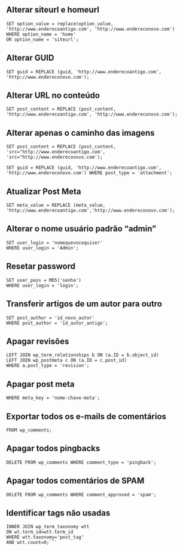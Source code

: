 ## Alterar siteurl e homeurl

```UPDATE wp_options
SET option_value = replace(option_value, 'http://www.enderecoantigo.com', 'http://www.endereconovo.com')
WHERE option_name = 'home'
OR option_name = 'siteurl';
```

## Alterar GUID
```UPDATE wp_posts
SET guid = REPLACE (guid, 'http://www.enderecoantigo.com', 'http://www.endereconovo.com');
```

## Alterar URL no conteúdo
```UPDATE wp_posts
SET post_content = REPLACE (post_content, 'http://www.enderecoantigo.com', 'http://www.endereconovo.com');
```

## Alterar apenas o caminho das imagens
```UPDATE wp_posts
SET post_content = REPLACE (post_content, 'src="http://www.enderecoantigo.com', 'src="http://www.endereconovo.com');
```

```UPDATE wp_posts
SET guid = REPLACE (guid, 'http://www.enderecoantigo.com', 'http://www.endereconovo.com') WHERE post_type = 'attachment';
```

## Atualizar Post Meta
```UPDATE wp_postmeta
SET meta_value = REPLACE (meta_value, 'http://www.enderecoantigo.com','http://www.endereconovo.com');
```

## Alterar o nome usuário padrão “admin”
```UPDATE wp_users
SET user_login = 'nomequevocequiser'
WHERE user_login = 'Admin';
```

## Resetar password
```UPDATE wp_users
SET user_pass = MD5('senha')
WHERE user_login = 'login';
```

## Transferir artigos de um autor para outro
```UPDATE wp_posts
SET post_author = 'id_novo_autor'
WHERE post_author = 'id_autor_antigo';
```

## Apagar revisões
```DELETE a,b,c FROM wp_posts a
LEFT JOIN wp_term_relationships b ON (a.ID = b.object_id)
LEFT JOIN wp_postmeta c ON (a.ID = c.post_id)
WHERE a.post_type = 'revision';
```

## Apagar post meta
```DELETE FROM wp_postmeta
WHERE meta_key = 'nome-chave-meta';
```

## Exportar todos os e-mails de comentários
```SELECT DISTINCT comment_author_email
FROM wp_comments;
```

## Apagar todos pingbacks
```DELETE FROM wp_comments WHERE comment_type = 'pingback';```

## Apagar todos comentários de SPAM
```DELETE FROM wp_comments WHERE comment_approved = 'spam';```

## Identificar tags não usadas
```SELECT * From wp_terms wt
INNER JOIN wp_term_taxonomy wtt
ON wt.term_id=wtt.term_id
WHERE wtt.taxonomy='post_tag'
AND wtt.count=0;```
